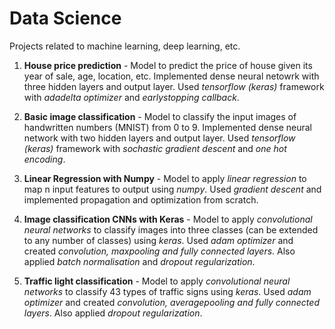 # Data Science
Projects related to machine learning, deep learning, etc.

1. **House price prediction** - Model to predict the price of house given its year of sale, age, location, etc. Implemented dense neural netowrk with three hidden layers and output layer. Used *tensorflow (keras)* framework with *adadelta optimizer* and *earlystopping callback*.

1. **Basic image classification** - Model to classify the input images of handwritten numbers (MNIST) from 0 to 9. Implemented dense neural network with two hidden layers and output layer. Used *tensorflow (keras)* framework with *sochastic gradient descent* and *one hot encoding*.

1. **Linear Regression with Numpy** - Model to apply *linear regression* to map n input features to output using *numpy*. Used *gradient descent* and implemented propagation and optimization from scratch.

1. **Image classification CNNs with Keras** - Model to apply *convolutional neural networks* to classify images into three classes (can be extended to any number of classes) using *keras*. Used *adam optimizer* and created *convolution, maxpooling and fully connected layers*. Also applied *batch normalisation* and *dropout regularization*.

1. **Traffic light classification** - Model to apply *convolutional neural networks* to classify 43 types of traffic signs using *keras*. Used *adam optimizer* and created *convolution, averagepooling and fully connected layers*. Also applied *dropout regularization*.
